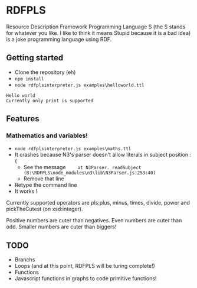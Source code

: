# RDFPLS

Resource Description Framework Programming Language S (the S stands for whatever
you like. I like to think it means Stupid because it is a bad idea) is a
joke programming language using RDF.

## Getting started

- Clone the repository (eh)
- `npm install`
- `node rdfplsinterpreter.js examples\helloworld.ttl`

```
Hello world
Currently only print is supported
```

## Features


### Mathematics and variables!

- `node rdfplsinterpreter.js examples\maths.ttl`
- It crashes because N3's parser doesn't allow literals in subject position :(
    - See the message `    at N3Parser._readSubject (B:\RDFPLS\node_modules\n3\lib\N3Parser.js:253:40)`
    - Remove that line
- Retype the command line
- It works !

Currently supported operators are pls:plus, minus, times, divide, power and pickTheCutest (on xsd:integer).

Positive numbers are cuter than negatives. Even numbers are cuter than odd. Smaller numbers
are cuter than biggers!


## TODO

- Branchs
- Loops (and at this point, RDFPLS will be turing complete!)
- Functions
- Javascript functions in graphs to code primitive functions!
